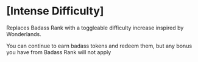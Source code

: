 # [Intense Difficulty]

Replaces Badass Rank with a toggleable difficulty increase inspired by Wonderlands.

You can continue to earn badass tokens and redeem them, but any bonus you have from Badass Rank will not apply

